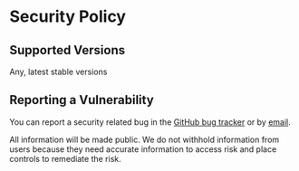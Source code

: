 # Security Policy

## Supported Versions

Any, latest stable versions

## Reporting a Vulnerability

You can report a security related bug in the [GitHub bug tracker](https://github.com/kas-elvirov/react-router-dom-wrapping/issues) or by [email](kas.elvirov@gmail.com).

All information will be made public. We do not withhold information from users because they need accurate information to access risk and place controls to remediate the risk.
